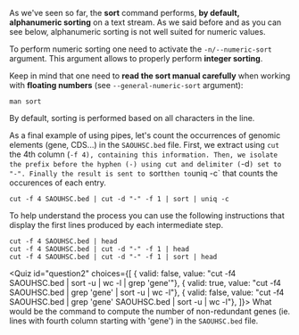 <script>
import Quiz from "components/Quiz.svelte";
import Execute from "components/Execute.svelte";
</script>

As we've seen so far, the **sort** command performs, **by default, alphanumeric sorting** on a text stream. 
As we said before and as you can see below, alphanumeric sorting is not well suited for numeric values.

<Execute command="echo -e '1\n100\n2\n3\n200\n20\n10' | sort" />

To perform numeric sorting one need to activate the `-n/--numeric-sort` argument. This argument allows to properly perform **integer sorting**. 

<Execute command="echo -e '1\n100\n2\n3\n200\n20\n10' | sort -n " />

Keep in mind that one need to **read the sort manual carefully** when working with **floating numbers** (see `--general-numeric-sort` argument):

```
man sort
```
By default, sorting is performed based on all characters in the line.

As a final example of using pipes, let's count the occurrences of genomic elements (gene, CDS...) in the `SAOUHSC.bed` file. First, we extract using `cut` the 4th column (`-f 4), containing this information. Then, we isolate the prefix before the hyphen (-) using cut and delimiter (`-d`) set to "-". Finally the result is sent to `sort` then to `uniq -c` that counts the occurences of each entry.

```
cut -f 4 SAOUHSC.bed | cut -d "-" -f 1 | sort | uniq -c
```
To help understand the process you can use the following instructions that display the first lines produced by each intermediate step.

```
cut -f 4 SAOUHSC.bed | head
cut -f 4 SAOUHSC.bed | cut -d "-" -f 1 | head
cut -f 4 SAOUHSC.bed | cut -d "-" -f 1 | sort | head
```

<Quiz id="question2" choices={[
	{ valid: false, value: "cut -f4  SAOUHSC.bed | sort -u | wc -l | grep 'gene'"},
		{ valid: true, value: "cut -f4  SAOUHSC.bed | grep 'gene' | sort -u | wc -l"},
	{ valid: false, value: "cut -f4  SAOUHSC.bed | grep 'gene' SAOUHSC.bed  | sort -u | wc -l"},
]}>
	<span slot="prompt">
		What would be the command to compute the number of non-redundant genes (ie. lines with fourth column starting with 'gene') in the `SAOUHSC.bed` file.
	</span>
</Quiz>
